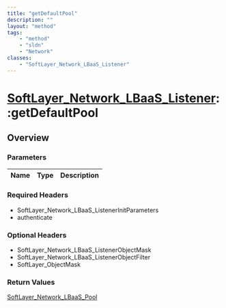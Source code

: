 ```yaml
---
title: "getDefaultPool"
description: ""
layout: "method"
tags:
    - "method"
    - "sldn"
    - "Network"
classes:
    - "SoftLayer_Network_LBaaS_Listener"
---
```

# [SoftLayer_Network_LBaaS_Listener](/reference/services/SoftLayer_Network_LBaaS_Listener)::getDefaultPool




## Overview 


### Parameters 
|Name | Type | Description |
| --- | --- | --- |


### Required Headers
* SoftLayer_Network_LBaaS_ListenerInitParameters
* authenticate

### Optional Headers
* SoftLayer_Network_LBaaS_ListenerObjectMask
* SoftLayer_Network_LBaaS_ListenerObjectFilter
* SoftLayer_ObjectMask

### Return Values
<a href='/reference/datatypes/SoftLayer_Network_LBaaS_Pool'>SoftLayer_Network_LBaaS_Pool </a>

